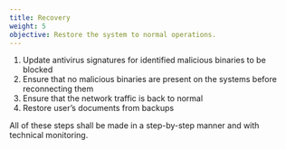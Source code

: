 ```yaml
---
title: Recovery
weight: 5
objective: Restore the system to normal operations.
---
```

1. Update antivirus signatures for identified malicious binaries to be blocked
2. Ensure that no malicious binaries are present on the systems before reconnecting them
3. Ensure that the network traffic is back to normal
4. Restore user’s documents from backups

All of these steps shall be made in a step-by-step manner and with technical monitoring.

